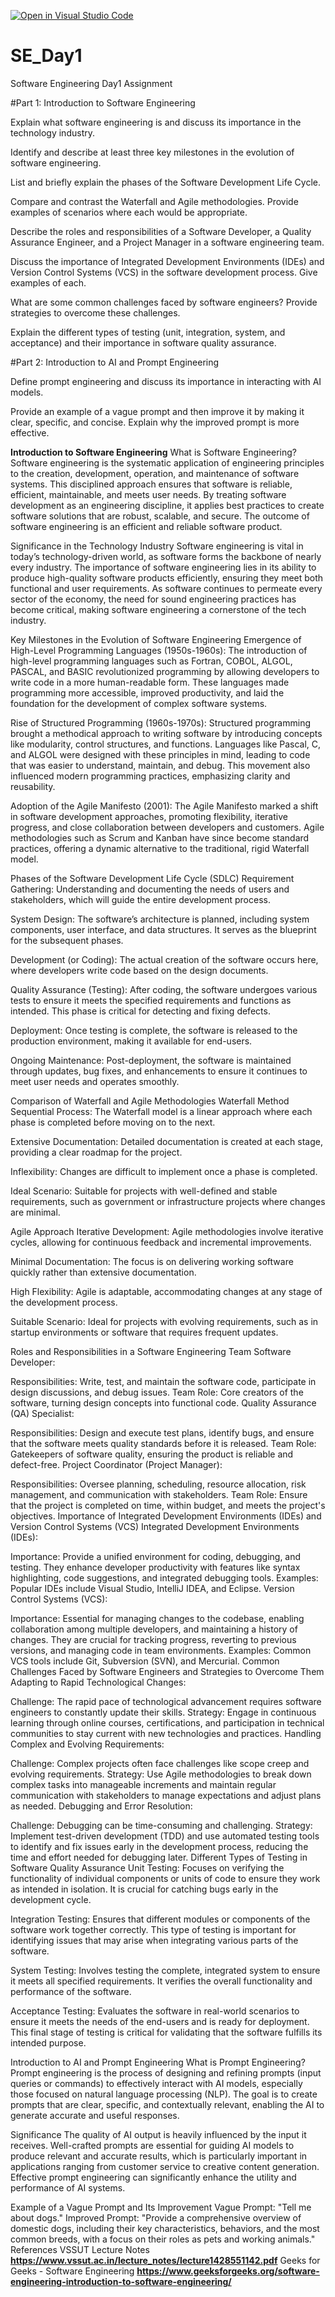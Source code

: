 [![Open in Visual Studio Code](https://classroom.github.com/assets/open-in-vscode-2e0aaae1b6195c2367325f4f02e2d04e9abb55f0b24a779b69b11b9e10269abc.svg)](https://classroom.github.com/online_ide?assignment_repo_id=15568847&assignment_repo_type=AssignmentRepo)
# SE_Day1
Software Engineering Day1 Assignment

#Part 1: Introduction to Software Engineering

Explain what software engineering is and discuss its importance in the technology industry.


Identify and describe at least three key milestones in the evolution of software engineering.


List and briefly explain the phases of the Software Development Life Cycle.


Compare and contrast the Waterfall and Agile methodologies. Provide examples of scenarios where each would be appropriate.


Describe the roles and responsibilities of a Software Developer, a Quality Assurance Engineer, and a Project Manager in a software engineering team.


Discuss the importance of Integrated Development Environments (IDEs) and Version Control Systems (VCS) in the software development process. Give examples of each.


What are some common challenges faced by software engineers? Provide strategies to overcome these challenges.


Explain the different types of testing (unit, integration, system, and acceptance) and their importance in software quality assurance.


#Part 2: Introduction to AI and Prompt Engineering


Define prompt engineering and discuss its importance in interacting with AI models.


Provide an example of a vague prompt and then improve it by making it clear, specific, and concise. Explain why the improved prompt is more effective.


**Introduction to Software Engineering**
What is Software Engineering?
Software engineering is the systematic application of engineering principles to the creation, development, operation, and maintenance of software systems. This disciplined approach ensures that software is reliable, efficient, maintainable, and meets user needs. By treating software development as an engineering discipline, it applies best practices to create software solutions that are robust, scalable, and secure. The outcome of software engineering is an efficient and reliable software product.

Significance in the Technology Industry
Software engineering is vital in today’s technology-driven world, as software forms the backbone of nearly every industry. The importance of software engineering lies in its ability to produce high-quality software products efficiently, ensuring they meet both functional and user requirements. As software continues to permeate every sector of the economy, the need for sound engineering practices has become critical, making software engineering a cornerstone of the tech industry.

Key Milestones in the Evolution of Software Engineering
Emergence of High-Level Programming Languages (1950s-1960s):
The introduction of high-level programming languages such as Fortran, COBOL, ALGOL, PASCAL, and BASIC revolutionized programming by allowing developers to write code in a more human-readable form. These languages made programming more accessible, improved productivity, and laid the foundation for the development of complex software systems.

Rise of Structured Programming (1960s-1970s):
Structured programming brought a methodical approach to writing software by introducing concepts like modularity, control structures, and functions. Languages like Pascal, C, and ALGOL were designed with these principles in mind, leading to code that was easier to understand, maintain, and debug. This movement also influenced modern programming practices, emphasizing clarity and reusability.

Adoption of the Agile Manifesto (2001):
The Agile Manifesto marked a shift in software development approaches, promoting flexibility, iterative progress, and close collaboration between developers and customers. Agile methodologies such as Scrum and Kanban have since become standard practices, offering a dynamic alternative to the traditional, rigid Waterfall model.

Phases of the Software Development Life Cycle (SDLC)
Requirement Gathering:
Understanding and documenting the needs of users and stakeholders, which will guide the entire development process.

System Design:
The software’s architecture is planned, including system components, user interface, and data structures. It serves as the blueprint for the subsequent phases.

Development (or Coding):
The actual creation of the software occurs here, where developers write code based on the design documents.

Quality Assurance (Testing):
After coding, the software undergoes various tests to ensure it meets the specified requirements and functions as intended. This phase is critical for detecting and fixing defects.

Deployment:
Once testing is complete, the software is released to the production environment, making it available for end-users.

Ongoing Maintenance:
Post-deployment, the software is maintained through updates, bug fixes, and enhancements to ensure it continues to meet user needs and operates smoothly.

Comparison of Waterfall and Agile Methodologies
Waterfall Method
Sequential Process:
The Waterfall model is a linear approach where each phase is completed before moving on to the next.

Extensive Documentation:
Detailed documentation is created at each stage, providing a clear roadmap for the project.

Inflexibility:
Changes are difficult to implement once a phase is completed.

Ideal Scenario:
Suitable for projects with well-defined and stable requirements, such as government or infrastructure projects where changes are minimal.

Agile Approach
Iterative Development:
Agile methodologies involve iterative cycles, allowing for continuous feedback and incremental improvements.

Minimal Documentation:
The focus is on delivering working software quickly rather than extensive documentation.

High Flexibility:
Agile is adaptable, accommodating changes at any stage of the development process.

Suitable Scenario:
Ideal for projects with evolving requirements, such as in startup environments or software that requires frequent updates.

Roles and Responsibilities in a Software Engineering Team
Software Developer:

Responsibilities: Write, test, and maintain the software code, participate in design discussions, and debug issues.
Team Role: Core creators of the software, turning design concepts into functional code.
Quality Assurance (QA) Specialist:

Responsibilities: Design and execute test plans, identify bugs, and ensure that the software meets quality standards before it is released.
Team Role: Gatekeepers of software quality, ensuring the product is reliable and defect-free.
Project Coordinator (Project Manager):

Responsibilities: Oversee planning, scheduling, resource allocation, risk management, and communication with stakeholders.
Team Role: Ensure that the project is completed on time, within budget, and meets the project's objectives.
Importance of Integrated Development Environments (IDEs) and Version Control Systems (VCS)
Integrated Development Environments (IDEs):

Importance: Provide a unified environment for coding, debugging, and testing. They enhance developer productivity with features like syntax highlighting, code suggestions, and integrated debugging tools.
Examples: Popular IDEs include Visual Studio, IntelliJ IDEA, and Eclipse.
Version Control Systems (VCS):

Importance: Essential for managing changes to the codebase, enabling collaboration among multiple developers, and maintaining a history of changes. They are crucial for tracking progress, reverting to previous versions, and managing code in team environments.
Examples: Common VCS tools include Git, Subversion (SVN), and Mercurial.
Common Challenges Faced by Software Engineers and Strategies to Overcome Them
Adapting to Rapid Technological Changes:

Challenge: The rapid pace of technological advancement requires software engineers to constantly update their skills.
Strategy: Engage in continuous learning through online courses, certifications, and participation in technical communities to stay current with new technologies and practices.
Handling Complex and Evolving Requirements:

Challenge: Complex projects often face challenges like scope creep and evolving requirements.
Strategy: Use Agile methodologies to break down complex tasks into manageable increments and maintain regular communication with stakeholders to manage expectations and adjust plans as needed.
Debugging and Error Resolution:

Challenge: Debugging can be time-consuming and challenging.
Strategy: Implement test-driven development (TDD) and use automated testing tools to identify and fix issues early in the development process, reducing the time and effort needed for debugging later.
Different Types of Testing in Software Quality Assurance
Unit Testing:
Focuses on verifying the functionality of individual components or units of code to ensure they work as intended in isolation. It is crucial for catching bugs early in the development cycle.

Integration Testing:
Ensures that different modules or components of the software work together correctly. This type of testing is important for identifying issues that may arise when integrating various parts of the software.

System Testing:
Involves testing the complete, integrated system to ensure it meets all specified requirements. It verifies the overall functionality and performance of the software.

Acceptance Testing:
Evaluates the software in real-world scenarios to ensure it meets the needs of the end-users and is ready for deployment. This final stage of testing is critical for validating that the software fulfills its intended purpose.

Introduction to AI and Prompt Engineering
What is Prompt Engineering?
Prompt engineering is the process of designing and refining prompts (input queries or commands) to effectively interact with AI models, especially those focused on natural language processing (NLP). The goal is to create prompts that are clear, specific, and contextually relevant, enabling the AI to generate accurate and useful responses.

Significance
The quality of AI output is heavily influenced by the input it receives. Well-crafted prompts are essential for guiding AI models to produce relevant and accurate results, which is particularly important in applications ranging from customer service to creative content generation. Effective prompt engineering can significantly enhance the utility and performance of AI systems.

Example of a Vague Prompt and Its Improvement
Vague Prompt: "Tell me about dogs."
Improved Prompt: "Provide a comprehensive overview of domestic dogs, including their key characteristics, behaviors, and the most common breeds, with a focus on their roles as pets and working animals."
References
VSSUT Lecture Notes **https://www.vssut.ac.in/lecture_notes/lecture1428551142.pdf**
Geeks for Geeks - Software Engineering **https://www.geeksforgeeks.org/software-engineering-introduction-to-software-engineering/** 
